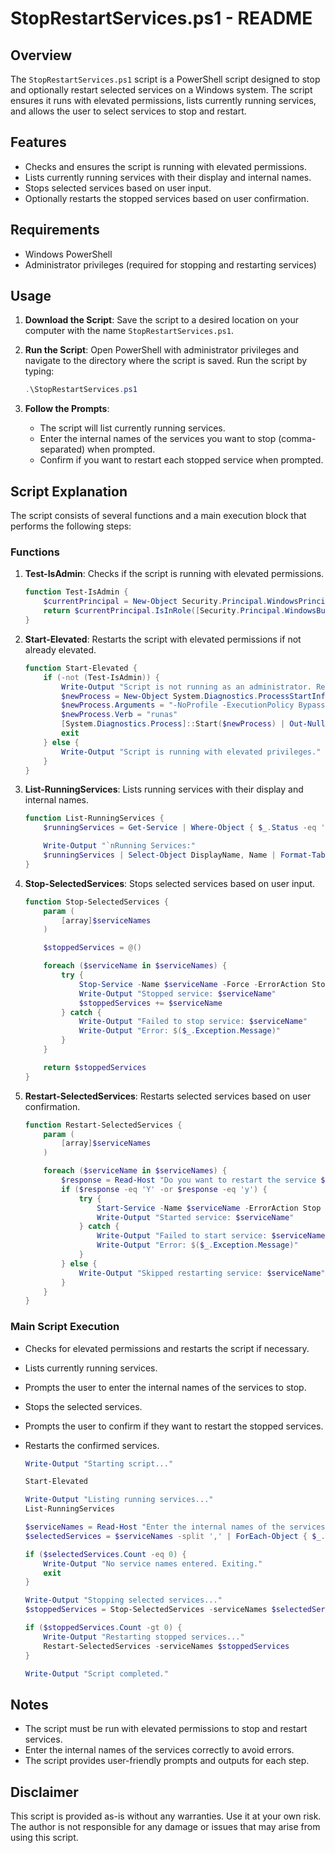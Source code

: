 # StopRestartServices.ps1 - README

## Overview
The `StopRestartServices.ps1` script is a PowerShell script designed to stop and optionally restart selected services on a Windows system. The script ensures it runs with elevated permissions, lists currently running services, and allows the user to select services to stop and restart.

## Features
- Checks and ensures the script is running with elevated permissions.
- Lists currently running services with their display and internal names.
- Stops selected services based on user input.
- Optionally restarts the stopped services based on user confirmation.

## Requirements
- Windows PowerShell
- Administrator privileges (required for stopping and restarting services)

## Usage
1. **Download the Script**: Save the script to a desired location on your computer with the name `StopRestartServices.ps1`.
2. **Run the Script**: Open PowerShell with administrator privileges and navigate to the directory where the script is saved. Run the script by typing:
   ```powershell
   .\StopRestartServices.ps1
   ```

3. **Follow the Prompts**:
   - The script will list currently running services.
   - Enter the internal names of the services you want to stop (comma-separated) when prompted.
   - Confirm if you want to restart each stopped service when prompted.

## Script Explanation
The script consists of several functions and a main execution block that performs the following steps:

### Functions

1. **Test-IsAdmin**: Checks if the script is running with elevated permissions.
   ```powershell
   function Test-IsAdmin {
       $currentPrincipal = New-Object Security.Principal.WindowsPrincipal([Security.Principal.WindowsIdentity]::GetCurrent())
       return $currentPrincipal.IsInRole([Security.Principal.WindowsBuiltInRole]::Administrator)
   }
   ```

2. **Start-Elevated**: Restarts the script with elevated permissions if not already elevated.
   ```powershell
   function Start-Elevated {
       if (-not (Test-IsAdmin)) {
           Write-Output "Script is not running as an administrator. Restarting with elevated privileges..."
           $newProcess = New-Object System.Diagnostics.ProcessStartInfo "PowerShell"
           $newProcess.Arguments = "-NoProfile -ExecutionPolicy Bypass -File `"$($myInvocation.MyCommand.Path)`""
           $newProcess.Verb = "runas"
           [System.Diagnostics.Process]::Start($newProcess) | Out-Null
           exit
       } else {
           Write-Output "Script is running with elevated privileges."
       }
   }
   ```

3. **List-RunningServices**: Lists running services with their display and internal names.
   ```powershell
   function List-RunningServices {
       $runningServices = Get-Service | Where-Object { $_.Status -eq 'Running' }

       Write-Output "`nRunning Services:"
       $runningServices | Select-Object DisplayName, Name | Format-Table -AutoSize
   }
   ```

4. **Stop-SelectedServices**: Stops selected services based on user input.
   ```powershell
   function Stop-SelectedServices {
       param (
           [array]$serviceNames
       )

       $stoppedServices = @()

       foreach ($serviceName in $serviceNames) {
           try {
               Stop-Service -Name $serviceName -Force -ErrorAction Stop
               Write-Output "Stopped service: $serviceName"
               $stoppedServices += $serviceName
           } catch {
               Write-Output "Failed to stop service: $serviceName"
               Write-Output "Error: $($_.Exception.Message)"
           }
       }

       return $stoppedServices
   }
   ```

5. **Restart-SelectedServices**: Restarts selected services based on user confirmation.
   ```powershell
   function Restart-SelectedServices {
       param (
           [array]$serviceNames
       )

       foreach ($serviceName in $serviceNames) {
           $response = Read-Host "Do you want to restart the service $serviceName? (Y/N)"
           if ($response -eq 'Y' -or $response -eq 'y') {
               try {
                   Start-Service -Name $serviceName -ErrorAction Stop
                   Write-Output "Started service: $serviceName"
               } catch {
                   Write-Output "Failed to start service: $serviceName"
                   Write-Output "Error: $($_.Exception.Message)"
               }
           } else {
               Write-Output "Skipped restarting service: $serviceName"
           }
       }
   }
   ```

### Main Script Execution
- Checks for elevated permissions and restarts the script if necessary.
- Lists currently running services.
- Prompts the user to enter the internal names of the services to stop.
- Stops the selected services.
- Prompts the user to confirm if they want to restart the stopped services.
- Restarts the confirmed services.

   ```powershell
   Write-Output "Starting script..."

   Start-Elevated

   Write-Output "Listing running services..."
   List-RunningServices

   $serviceNames = Read-Host "Enter the internal names of the services to stop (comma-separated)"
   $selectedServices = $serviceNames -split ',' | ForEach-Object { $_.Trim() }

   if ($selectedServices.Count -eq 0) {
       Write-Output "No service names entered. Exiting."
       exit
   }

   Write-Output "Stopping selected services..."
   $stoppedServices = Stop-SelectedServices -serviceNames $selectedServices

   if ($stoppedServices.Count -gt 0) {
       Write-Output "Restarting stopped services..."
       Restart-SelectedServices -serviceNames $stoppedServices
   }

   Write-Output "Script completed."
   ```

## Notes
- The script must be run with elevated permissions to stop and restart services.
- Enter the internal names of the services correctly to avoid errors.
- The script provides user-friendly prompts and outputs for each step.

## Disclaimer
This script is provided as-is without any warranties. Use it at your own risk. The author is not responsible for any damage or issues that may arise from using this script.
